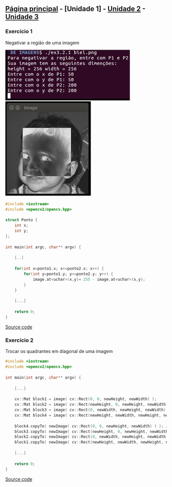 ## [Página principal](index.md) - [Unidade 1] - [Unidade 2](#) - [Unidade 3](#)

### Exercício 1
Negativar a região de uma imagem

![useful image](image/ex3.2.1t.png) ![useful image](image/ex3.2.1.png)

```c++
#include <iostream>
#include <opencv2/opencv.hpp>

struct Ponto {
	int x;
	int y;
};

int main(int argc, char** argv) {
	
	[..] 
	
	for(int x=ponto1.x; x<=ponto2.x; x++) {
		for(int y=ponto1.y; y<=ponto2.y; y++) {
			image.at<uchar>(x,y)= 255 - image.at<uchar>(x,y);
		}
	}
	
	[...]
	
	return 0;
}
```
[Source code](code/ex3.2.1.cpp)

### Exercício 2
Trocar os quadrantes em diagonal de uma imagem
```c++
#include <iostream>
#include <opencv2/opencv.hpp>

int main(int argc, char** argv) {

	[...]

	cv::Mat block1 = image( cv::Rect(0, 0, newHeight, newWidth) );
	cv::Mat block2 = image( cv::Rect(newHeight, 0, newHeight, newWidth) );
	cv::Mat block3 = image( cv::Rect(0, newWidth, newHeight, newWidth) );
	cv::Mat block4 = image( cv::Rect(newHeight, newWidth, newHeight, newWidth) );

	block4.copyTo( newImage( cv::Rect(0, 0, newHeight, newWidth) ) ); // 1
	block3.copyTo( newImage( cv::Rect(newHeight, 0, newHeight, newWidth) ) ); // 2
	block2.copyTo( newImage( cv::Rect(0, newWidth, newHeight, newWidth) ) ); // 3
	block1.copyTo( newImage( cv::Rect(newHeight, newWidth, newHeight, newWidth) ) ); // 4

	[...]

	return 0;
}
```
[Source code](code/ex3.2.2.cpp)
